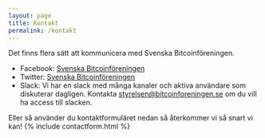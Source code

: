 ```yaml
---
layout: page
title: Kontakt
permalink: /kontakt
---
```


Det finns flera sätt att kommunicera med Svenska Bitcoinföreningen.

- Facebook: [Svenska Bitcoinföreningen](https://www.facebook.com/groups/1604809299764297)
- Twitter: [Svenska Bitcoinföreningen](https://www.twitter.com/btcforeningen)
- Slack: Vi har en slack med många kanaler och aktiva användare som diskuterar dagligen. Kontakta <styrelsen@bitcoinforeningen.se> om du vill ha access till slacken.

Eller så använder du kontaktformuläret nedan så återkommer vi så snart vi kan!
{% include contactform.html %}
